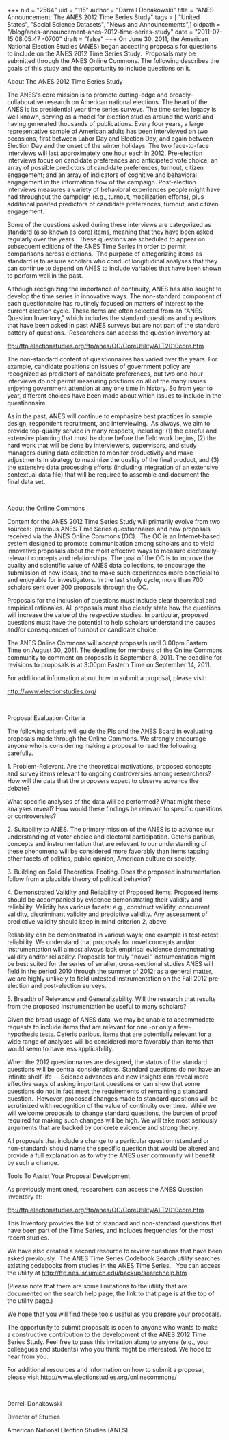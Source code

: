 +++
nid = "2564"
uid = "115"
author = "Darrell Donakowski"
title = "ANES Announcement: The ANES 2012 Time Series Study"
tags = [ "United States", "Social Science Datasets", "News and Announcements",]
oldpath = "/blog/anes-announcement-anes-2012-time-series-study"
date = "2011-07-15 08:05:47 -0700"
draft = "false"
+++
On June 30, 2011, the American National Election Studies (ANES) began
accepting proposals for questions to include on the ANES 2012 Time
Series Study.  Proposals may be submitted through the ANES Online
Commons. The following describes the goals of this study and the
opportunity to include questions on it.

About The ANES 2012 Time Series Study

The ANES's core mission is to promote cutting-edge and
broadly-collaborative research on American national elections. The heart
of the ANES is its presidential year time series surveys. The time
series legacy is well known, serving as a model for election studies
around the world and having generated thousands of publications. Every
four years, a large representative sample of American adults has been
interviewed on two occasions, first between Labor Day and Election Day,
and again between Election Day and the onset of the winter holidays. The
two face-to-face interviews will last approximately one hour each in
2012. Pre-election interviews focus on candidate preferences and
anticipated vote choice; an array of possible predictors of candidate
preferences, turnout, citizen engagement; and an array of indicators of
cognitive and behavioral engagement in the information flow of the
campaign. Post-election interviews measures a variety of behavioral
experiences people might have had throughout the campaign (e.g.,
turnout, mobilization efforts), plus additional posited predictors of
candidate preferences, turnout, and citizen engagement.

Some of the questions asked during these interviews are categorized as
standard (also known as core) items, meaning that they have been asked
regularly over the years.  These questions are scheduled to appear on
subsequent editions of the ANES Time Series in order to permit
comparisons across elections.  The purpose of categorizing items as
standard is to assure scholars who conduct longitudinal analyses that
they can continue to depend on ANES to include variables that have been
shown to perform well in the past.

Although recognizing the importance of continuity, ANES has also sought
to develop the time series in innovative ways. The non-standard
component of each questionnaire has routinely focused on matters of
interest to the current election cycle. These items are often selected
from an \"ANES Question Inventory,\" which includes the standard
questions and questions that have been asked in past ANES surveys but
are not part of the standard battery of questions.  Researchers can
access the question inventory at:

<ftp://ftp.electionstudies.org/ftp/anes/OC/CoreUtility/ALT2010core.htm>

The non-standard content of questionnaires has varied over the years.
For example, candidate positions on issues of government policy are
recognized as predictors of candidate preferences, but two one-hour
interviews do not permit measuring positions on all of the many issues
enjoying government attention at any one time in history. So from year
to year, different choices have been made about which issues to include
in the questionnaire.

As in the past, ANES will continue to emphasize best practices in sample
design, respondent recruitment, and interviewing.  As always, we aim to
provide top-quality service in many respects, including: (1) the careful
and extensive planning that must be done before the field work begins,
(2) the hard work that will be done by interviewers, supervisors, and
study managers during data collection to monitor productivity and make
adjustments in strategy to maximize the quality of the final product,
and (3) the extensive data processing efforts (including integration of
an extensive contextual data file) that will be required to assemble and
document the final data set.

 

About the Online Commons

Content for the ANES 2012 Time Series Study will primarily evolve from
two sources:  previous ANES Time Series questionnaires and new proposals
received via the ANES Online Commons (OC).  The OC is an Internet-based
system designed to promote communication among scholars and to yield
innovative proposals about the most effective ways to measure
electorally-relevant concepts and relationships. The goal of the OC is
to improve the quality and scientific value of ANES data collections, to
encourage the submission of new ideas, and to make such experiences more
beneficial to and enjoyable for investigators. In the last study cycle,
more than 700 scholars sent over 200 proposals through the OC.

Proposals for the inclusion of questions must include clear theoretical
and empirical rationales. All proposals must also clearly state how the
questions will increase the value of the respective studies. In
particular, proposed questions must have the potential to help scholars
understand the causes and/or consequences of turnout or candidate
choice.

The ANES Online Commons will accept proposals until 3:00pm Eastern Time
on August 30, 2011. The deadline for members of the Online Commons
community to comment on proposals is September 8, 2011. The deadline for
revisions to proposals is at 3:00pm Eastern Time on September 14, 2011.

For additional information about how to submit a proposal, please visit:

<http://www.electionstudies.org/>

 

Proposal Evaluation Criteria

The following criteria will guide the PIs and the ANES Board in
evaluating proposals made through the Online Commons. We strongly
encourage anyone who is considering making a proposal to read the
following carefully.

1\. Problem-Relevant. Are the theoretical motivations, proposed concepts
and survey items relevant to ongoing controversies among researchers?
How will the data that the proposers expect to observe advance the
debate?

What specific analyses of the data will be performed? What might these
analyses reveal? How would these findings be relevant to specific
questions or controversies?

2\. Suitability to ANES. The primary mission of the ANES is to advance
our understanding of voter choice and electoral participation. Ceteris
paribus, concepts and instrumentation that are relevant to our
understanding of these phenomena will be considered more favorably than
items tapping other facets of politics, public opinion, American culture
or society.

3\. Building on Solid Theoretical Footing. Does the proposed
instrumentation follow from a plausible theory of political behavior?

4\. Demonstrated Validity and Reliability of Proposed Items. Proposed
items should be accompanied by evidence demonstrating their validity and
reliability. Validity has various facets: e.g., construct validity,
concurrent validity, discriminant validity and predictive validity. Any
assessment of predictive validity should keep in mind criterion 2,
above.

Reliability can be demonstrated in various ways; one example is
test-retest reliability. We understand that proposals for novel concepts
and/or instrumentation will almost always lack empirical evidence
demonstrating validity and/or reliability. Proposals for truly \"novel\"
instrumentation might be best suited for the series of smaller,
cross-sectional studies ANES will field in the period 2010 through the
summer of 2012; as a general matter, we are highly unlikely to field
untested instrumentation on the Fall 2012 pre-election and post-election
surveys.

5\. Breadth of Relevance and Generalizability. Will the research that
results from the proposed instrumentation be useful to many scholars?

Given the broad usage of ANES data, we may be unable to accommodate
requests to include items that are relevant for one -or only a few-
hypothesis tests. Ceteris paribus, items that are potentially relevant
for a wide range of analyses will be considered more favorably than
items that would seem to have less applicability.

When the 2012 questionnaires are designed, the status of the standard
questions will be central considerations. Standard questions do not have
an infinite shelf life \-- Science advances and new insights can reveal
more effective ways of asking important questions or can show that some
questions do not in fact meet the requirements of remaining a standard
question.  However, proposed changes made to standard questions will be
scrutinized with recognition of the value of continuity over time. 
While we will welcome proposals to change standard questions, the burden
of proof required for making such changes will be high. We will take
most seriously arguments that are backed by concrete evidence and strong
theory.

All proposals that include a change to a particular question (standard
or non-standard) should name the specific question that would be altered
and provide a full explanation as to why the ANES user community will
benefit by such a change.

Tools To Assist Your Proposal Development

As previously mentioned, researchers can access the ANES Question
Inventory at:

<ftp://ftp.electionstudies.org/ftp/anes/OC/CoreUtility/ALT2010core.htm>

This Inventory provides the list of standard and non-standard questions
that have been part of the Time Series, and includes frequencies for the
most recent studies.

We have also created a second resource to review questions that have
been asked previously.  The ANES Time Series Codebook Search utility
searches existing codebooks from studies in the ANES Time Series.   You
can access the utility at
<http://ftp.nes.isr.umich.edu/backup/searchhelp.htm>  

(Please note that there are some limitations to the utility that are
documented on the search help page, the link to that page is at the top
of the utility page.)

We hope that you will find these tools useful as you prepare your
proposals.

The opportunity to submit proposals is open to anyone who wants to make
a constructive contribution to the development of the ANES 2012 Time
Series Study. Feel free to pass this invitation along to anyone (e.g.,
your colleagues and students) who you think might be interested. We hope
to hear from you.

For additional resources and information on how to submit a proposal,
please visit <http://www.electionstudies.org/onlinecommons/>

 

Darrell Donakowski

Director of Studies

American National Election Studies (ANES)
